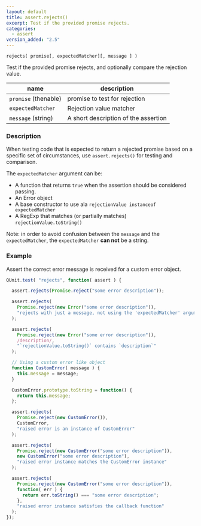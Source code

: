 ```yaml
---
layout: default
title: assert.rejects()
excerpt: Test if the provided promise rejects.
categories:
  - assert
version_added: "2.5"
---
```


`rejects( promise[, expectedMatcher][, message ] )`

Test if the provided promise rejects, and optionally compare the rejection value.

| name               | description                          |
|--------------------|--------------------------------------|
| `promise` (thenable) | promise to test for rejection      |
| `expectedMatcher`  | Rejection value matcher              |
| `message` (string) | A short description of the assertion |


### Description

When testing code that is expected to return a rejected promise based on a
specific set of circumstances, use `assert.rejects()` for testing and
comparison.

The `expectedMatcher` argument can be:

* A function that returns `true` when the assertion should be considered passing.
* An Error object
* A base constructor to use ala `rejectionValue instanceof expectedMatcher`
* A RegExp that matches (or partially matches) `rejectionValue.toString()`

Note: in order to avoid confusion between the `message` and the `expectedMatcher`, the `expectedMatcher` **can not** be a string.

### Example

Assert the correct error message is received for a custom error object.

```js
QUnit.test( "rejects", function( assert ) {

  assert.rejects(Promise.reject("some error description"));

  assert.rejects(
    Promise.reject(new Error("some error description")),
    "rejects with just a message, not using the 'expectedMatcher' argument"
  );

  assert.rejects(
    Promise.reject(new Error("some error description")),
    /description/,
    "`rejectionValue.toString()` contains `description`"
  );

  // Using a custom error like object
  function CustomError( message ) {
    this.message = message;
  }

  CustomError.prototype.toString = function() {
    return this.message;
  };

  assert.rejects(
    Promise.reject(new CustomError()),
    CustomError,
    "raised error is an instance of CustomError"
  );

  assert.rejects(
    Promise.reject(new CustomError("some error description")),
    new CustomError("some error description"),
    "raised error instance matches the CustomError instance"
  );

  assert.rejects(
    Promise.reject(new CustomError("some error description")),
    function( err ) {
      return err.toString() === "some error description";
    },
    "raised error instance satisfies the callback function"
  );
});
```
